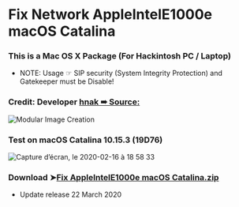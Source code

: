 # Fix Network AppleIntelE1000e macOS Catalina

### This is a Mac OS X Package (For Hackintosh PC / Laptop)
- NOTE: Usage ☞ SIP security (System Integrity Protection) and Gatekeeper must be Disable!

### Credit: Developer [hnak ➠ Source:](https://sourceforge.net/projects/osx86drivers/)

![Modular Image Creation](https://user-images.githubusercontent.com/6248794/74613582-b7363900-50dd-11ea-9105-72694a5faea9.png)

### Test on macOS Catalina 10.15.3 (19D76)
![Capture d’écran, le 2020-02-16 à 18 58 33](https://user-images.githubusercontent.com/6248794/74615517-9971cf80-50ef-11ea-8c8b-97dd6efd9a5b.png)


### Download ➤[Fix AppleIntelE1000e macOS Catalina.zip](https://github.com/chris1111/Fix-AppleIntelE1000e-macOS-Catalina/releases/tag/V1)
- Update release 22 March 2020


